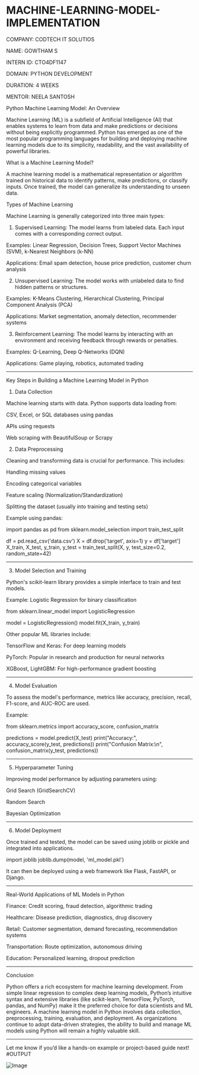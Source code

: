 # MACHINE-LEARNING-MODEL-IMPLEMENTATION

COMPANY: CODTECH IT SOLUTIOS

NAME: GOWTHAM S

INTERN ID: CTO4DF1147

DOMAIN: PYTHON DEVELOPMENT

DURATION: 4 WEEKS

MENTOR: NEELA SANTOSH

Python Machine Learning Model: An Overview

Machine Learning (ML) is a subfield of Artificial Intelligence (AI) that enables systems to learn from data and make predictions or decisions without being explicitly programmed. Python has emerged as one of the most popular programming languages for building and deploying machine learning models due to its simplicity, readability, and the vast availability of powerful libraries.

What is a Machine Learning Model?

A machine learning model is a mathematical representation or algorithm trained on historical data to identify patterns, make predictions, or classify inputs. Once trained, the model can generalize its understanding to unseen data.

Types of Machine Learning

Machine Learning is generally categorized into three main types:

1. Supervised Learning: The model learns from labeled data. Each input comes with a corresponding correct output.

Examples: Linear Regression, Decision Trees, Support Vector Machines (SVM), k-Nearest Neighbors (k-NN)

Applications: Email spam detection, house price prediction, customer churn analysis



2. Unsupervised Learning: The model works with unlabeled data to find hidden patterns or structures.

Examples: K-Means Clustering, Hierarchical Clustering, Principal Component Analysis (PCA)

Applications: Market segmentation, anomaly detection, recommender systems



3. Reinforcement Learning: The model learns by interacting with an environment and receiving feedback through rewards or penalties.

Examples: Q-Learning, Deep Q-Networks (DQN)

Applications: Game playing, robotics, automated trading





---

Key Steps in Building a Machine Learning Model in Python

1. Data Collection

Machine learning starts with data. Python supports data loading from:

CSV, Excel, or SQL databases using pandas

APIs using requests

Web scraping with BeautifulSoup or Scrapy


2. Data Preprocessing

Cleaning and transforming data is crucial for performance. This includes:

Handling missing values

Encoding categorical variables

Feature scaling (Normalization/Standardization)

Splitting the dataset (usually into training and testing sets)


Example using pandas:

import pandas as pd
from sklearn.model_selection import train_test_split

df = pd.read_csv('data.csv')
X = df.drop('target', axis=1)
y = df['target']
X_train, X_test, y_train, y_test = train_test_split(X, y, test_size=0.2, random_state=42)


---

3. Model Selection and Training

Python's scikit-learn library provides a simple interface to train and test models.

Example: Logistic Regression for binary classification

from sklearn.linear_model import LogisticRegression

model = LogisticRegression()
model.fit(X_train, y_train)

Other popular ML libraries include:

TensorFlow and Keras: For deep learning models

PyTorch: Popular in research and production for neural networks

XGBoost, LightGBM: For high-performance gradient boosting



---

4. Model Evaluation

To assess the model's performance, metrics like accuracy, precision, recall, F1-score, and AUC-ROC are used.

Example:

from sklearn.metrics import accuracy_score, confusion_matrix

predictions = model.predict(X_test)
print("Accuracy:", accuracy_score(y_test, predictions))
print("Confusion Matrix:\n", confusion_matrix(y_test, predictions))


---

5. Hyperparameter Tuning

Improving model performance by adjusting parameters using:

Grid Search (GridSearchCV)

Random Search

Bayesian Optimization



---

6. Model Deployment

Once trained and tested, the model can be saved using joblib or pickle and integrated into applications.

import joblib
joblib.dump(model, 'ml_model.pkl')

It can then be deployed using a web framework like Flask, FastAPI, or Django.


---

Real-World Applications of ML Models in Python

Finance: Credit scoring, fraud detection, algorithmic trading

Healthcare: Disease prediction, diagnostics, drug discovery

Retail: Customer segmentation, demand forecasting, recommendation systems

Transportation: Route optimization, autonomous driving

Education: Personalized learning, dropout prediction



---

Conclusion

Python offers a rich ecosystem for machine learning development. From simple linear regression to complex deep learning models, Python’s intuitive syntax and extensive libraries (like scikit-learn, TensorFlow, PyTorch, pandas, and NumPy) make it the preferred choice for data scientists and ML engineers. A machine learning model in Python involves data collection, preprocessing, training, evaluation, and deployment. As organizations continue to adopt data-driven strategies, the ability to build and manage ML models using Python will remain a highly valuable skill.


---

Let me know if you’d like a hands-on example or project-based guide next!
#OUTPUT

![Image](https://github.com/user-attachments/assets/6f6a5d57-e68b-4dc3-b75f-ae597705c1a0)
